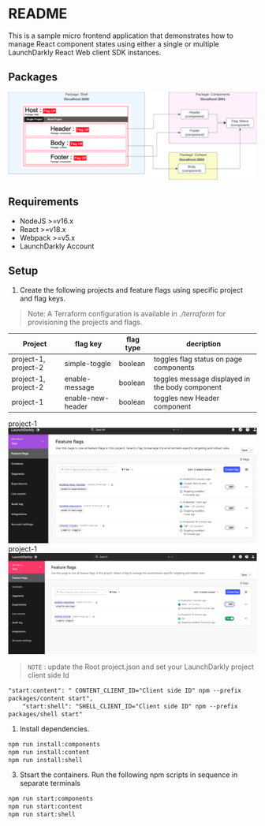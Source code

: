 # README
This is a sample micro frontend application that demonstrates how to manage React component states using either a single or multiple LaunchDarkly React Web client SDK instances.

## Packages
![](./img/packages.jpg)


## Requirements
* NodeJS  >=v16.x
* React >=v18.x
* Webpack >=v5.x
* LaunchDarkly Account


## Setup
1. Create the following projects and feature flags using specific project and flag keys. 
> Note: A Terraform configuration is available in *./terraform* for provisioning the projects and flags.


| Project | flag key | flag type | decription|
|---|---|---|---|
|project-1, project-2|simple-toggle| boolean|toggles flag status on page components|
|project-1, project-2|enable-message| boolean|toggles message displayed in the body component|
|project-1|enable-new-header| boolean|toggles new Header component|

project-1
![Proj1](img/ldFlagDashboard1.jpg)
project-1
![Proj2](img/ldFlagDashboard2.jpg)


>`NOTE` : update the Root project.json and set your LaunchDarkly project client side Id
```
"start:content": " CONTENT_CLIENT_ID="Client side ID" npm --prefix packages/content start",
    "start:shell": "SHELL_CLIENT_ID="Client side ID" npm --prefix packages/shell start"
```

1. Install dependencies.

```
npm run install:components
npm run install:content
npm run install:shell
```

3. Stsart the containers. Run the following npm scripts in sequence in separate terminals
 
```
npm run start:components
npm run start:content
npm run start:shell
```


